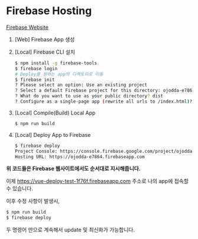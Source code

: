 # Firebase Hosting

[Firebase Website](https://firebase.google.com/?gclid=Cj0KCQiA2vjuBRCqARIsAJL5a-LDjPT-j6KGphu4NA8Y79g45BJE85JbzwIZtXjZfdocgRJpwrei90IaAr8fEALw_wcB)

1. [Web] Firebase App 생성

2. [Local] Firebase CLI 설치

   ```bash
   $ npm install -g firebase-tools
   $ firebase login
   # Deploy를 원하는 app의 디렉토리로 이동
   $ firebase init
   ? Please select an option: Use an existing project
   ? Select a default Firebase project for this directory: ojodda-e7864 (ojodda)
   ? What do you want to use as your public directory? dist
   ? Configure as a single-page app (rewrite all urls to /index.html)? Yes
   ```

3. [Local] Compile(Build) Local App

   ```bash
   $ npm run build
   ```

4. [Local] Deploy App to Firebase

   ```bash
   $ firebase deploy
   Project Console: https://console.firebase.google.com/project/ojodda-e7864/overview
   Hosting URL: https://ojodda-e7864.firebaseapp.com
   ```

__위 코드들은 Firebase 웹사이트에서도 순서대로 지시해줍니다.__

이제 https://vue-deploy-test-1f76f.firebaseapp.com 주소로 나의 app에 접속할 수 있습니다.

이후 수정 사항이 발생시,

```bash
$ npm run build
$ firebase deploy
```

두 명령어 만으로 계속해서 update 및 최신화가 가능합니다.

